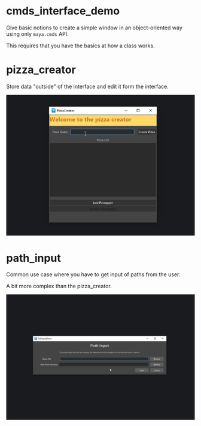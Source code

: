 # cmds_interface_demo

Give basic notions to create a simple window in an object-oriented way using
only `maya.cmds` API.

This requires that you have the basics at how a class works.

# pizza_creator

Store data "outside" of the interface and edit it form the interface.

![gif of interactions with the interface in maya](pizza_creator/pizza_creator.gif)

# path_input

Common use case where you have to get input of paths from the user.

A bit more complex than the pizza_creator.

![gif of interactions with the interface in maya](path_input/path_input.gif)